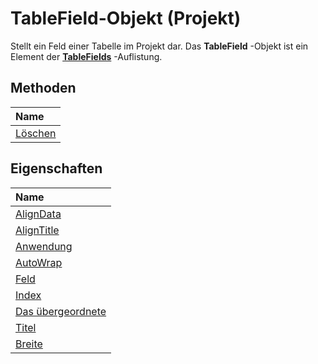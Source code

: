 
# TableField-Objekt (Projekt)



Stellt ein Feld einer Tabelle im Projekt dar. Das  **TableField** -Objekt ist ein Element der **[TableFields](1698bb53-f618-cd1a-a191-702f174ff279.md)** -Auflistung.

## Methoden



|**Name**|
|:-----|
|[Löschen](b8bd5b48-4c64-898b-70d4-5b0ef5c02f19.md)|

## Eigenschaften



|**Name**|
|:-----|
|[AlignData](9cd7bef5-a0aa-7150-e6bf-7e5f23632402.md)|
|[AlignTitle](2343c215-52e7-4cb5-bc14-8902530a6f3b.md)|
|[Anwendung](99a21204-a913-2c8b-d00e-e05eece6992c.md)|
|[AutoWrap](03364d30-736e-ae90-8e68-bf702b40444e.md)|
|[Feld](faeb3521-d25b-7474-cb35-e22cd2daffc7.md)|
|[Index](7580e8ed-2f4a-073c-a76e-49bb342ec34c.md)|
|[Das übergeordnete](a16ace58-00e9-9ca3-ffbe-183ade647288.md)|
|[Titel](19ee2239-0a1c-73ca-9ea4-21fdfc924d65.md)|
|[Breite](ff691a5d-9d39-3ba2-f277-bebd56272a94.md)|
